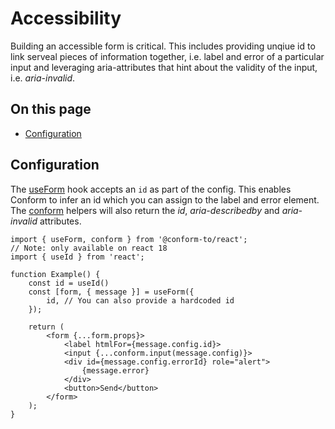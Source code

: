 # Accessibility

Building an accessible form is critical. This includes providing unqiue id to link serveal pieces of information together, i.e. label and error of a particular input and leveraging aria-attributes that hint about the validity of the input, i.e. _aria-invalid_.

## On this page

- [Configuration](#configuration)

## Configuration

The [useForm](../packages/conform-react/README.md#useform) hook accepts an `id` as part of the config. This enables Conform to infer an id which you can assign to the label and error element. The [conform](../packages/conform-react/README.md#conform) helpers will also return the _id_, _aria-describedby_ and _aria-invalid_ attributes.

```tsx
import { useForm, conform } from '@conform-to/react';
// Note: only available on react 18
import { useId } from 'react';

function Example() {
    const id = useId()
    const [form, { message }] = useForm({
        id, // You can also provide a hardcoded id
    });

    return (
        <form {...form.props}>
            <label htmlFor={message.config.id}>
            <input {...conform.input(message.config)}>
            <div id={message.config.errorId} role="alert">
                {message.error}
            </div>
            <button>Send</button>
        </form>
    );
}
```
